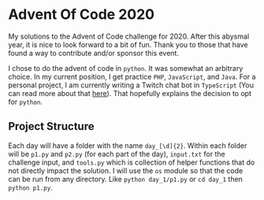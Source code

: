 # Advent Of Code 2020

My solutions to the Advent of Code challenge for 2020. After this abysmal year,
it is nice to look forward to a bit of fun. Thank you to those that have found a
way to contribute and/or sponsor this event.

I chose to do the advent of code in `python`. It was somewhat an arbitrary
choice. In my current position, I get practice `PHP`, `JavaScript`, and
`Java`. For a personal project, I am currently writing a Twitch chat bot in
`TypeScript` (You can read more about that
[here](https://github.com/sbreining/theoretically-meh)). That hopefully explains
the decision to opt for `python`.

## Project Structure

Each day will have a folder with the name `day_[\d]{2}`. Within each folder will
be `p1.py` and `p2.py` (for each part of the day), `input.txt` for the challenge
input, and `tools.py` which is collection of helper functions that do not directly
impact the solution. I will use the `os` module so that the code can be run from
any directory. Like `python day_1/p1.py` or `cd day_1` then `python p1.py`.

